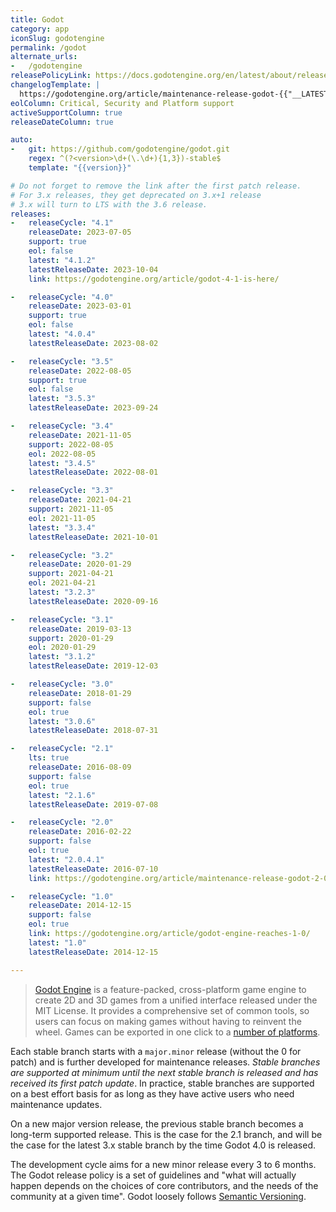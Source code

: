 ```yaml
---
title: Godot
category: app
iconSlug: godotengine
permalink: /godot
alternate_urls:
-   /godotengine
releasePolicyLink: https://docs.godotengine.org/en/latest/about/release_policy.html
changelogTemplate: |
  https://godotengine.org/article/maintenance-release-godot-{{"__LATEST__" | replace:'.','-'}}
eolColumn: Critical, Security and Platform support
activeSupportColumn: true
releaseDateColumn: true

auto:
-   git: https://github.com/godotengine/godot.git
    regex: ^(?<version>\d+(\.\d+){1,3})-stable$
    template: "{{version}}"

# Do not forget to remove the link after the first patch release.
# For 3.x releases, they get deprecated on 3.x+1 release
# 3.x will turn to LTS with the 3.6 release.
releases:
-   releaseCycle: "4.1"
    releaseDate: 2023-07-05
    support: true
    eol: false
    latest: "4.1.2"
    latestReleaseDate: 2023-10-04
    link: https://godotengine.org/article/godot-4-1-is-here/

-   releaseCycle: "4.0"
    releaseDate: 2023-03-01
    support: true
    eol: false
    latest: "4.0.4"
    latestReleaseDate: 2023-08-02

-   releaseCycle: "3.5"
    releaseDate: 2022-08-05
    support: true
    eol: false
    latest: "3.5.3"
    latestReleaseDate: 2023-09-24

-   releaseCycle: "3.4"
    releaseDate: 2021-11-05
    support: 2022-08-05
    eol: 2022-08-05
    latest: "3.4.5"
    latestReleaseDate: 2022-08-01

-   releaseCycle: "3.3"
    releaseDate: 2021-04-21
    support: 2021-11-05
    eol: 2021-11-05
    latest: "3.3.4"
    latestReleaseDate: 2021-10-01

-   releaseCycle: "3.2"
    releaseDate: 2020-01-29
    support: 2021-04-21
    eol: 2021-04-21
    latest: "3.2.3"
    latestReleaseDate: 2020-09-16

-   releaseCycle: "3.1"
    releaseDate: 2019-03-13
    support: 2020-01-29
    eol: 2020-01-29
    latest: "3.1.2"
    latestReleaseDate: 2019-12-03

-   releaseCycle: "3.0"
    releaseDate: 2018-01-29
    support: false
    eol: true
    latest: "3.0.6"
    latestReleaseDate: 2018-07-31

-   releaseCycle: "2.1"
    lts: true
    releaseDate: 2016-08-09
    support: false
    eol: true
    latest: "2.1.6"
    latestReleaseDate: 2019-07-08

-   releaseCycle: "2.0"
    releaseDate: 2016-02-22
    support: false
    eol: true
    latest: "2.0.4.1"
    latestReleaseDate: 2016-07-10
    link: https://godotengine.org/article/maintenance-release-godot-2-0-4

-   releaseCycle: "1.0"
    releaseDate: 2014-12-15
    support: false
    eol: true
    link: https://godotengine.org/article/godot-engine-reaches-1-0/
    latest: "1.0"
    latestReleaseDate: 2014-12-15

---
```


>[Godot Engine](https://godotengine.org/) is a feature-packed, cross-platform game engine to create
> 2D and 3D games from a unified interface released under the MIT License. It provides a
> comprehensive set of common tools, so users can focus on making games without having to reinvent
> the wheel. Games can be exported in one click to a [number of platforms](https://docs.godotengine.org/en/stable/about/list_of_features.html#platforms).

Each stable branch starts with a `major.minor` release (without the 0 for patch) and is further
developed for maintenance releases. _Stable branches are supported at minimum until the next stable
branch is released and has received its first patch update_. In practice, stable branches are
supported on a best effort basis for as long as they have active users who need maintenance updates.

On a new major version release, the previous stable branch becomes a long-term supported release.
This is the case for the 2.1 branch, and will be the case for the latest 3.x stable branch by the
time Godot 4.0 is released.

The development cycle aims for a new minor release every 3 to 6
months. The Godot release policy is a set of guidelines and "what will actually happen depends on
the choices of core contributors, and the needs of the community at a given time". Godot loosely
follows [Semantic Versioning](https://semver.org/).
